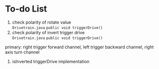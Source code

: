 # To-do List

1. check polarity of rotate value  
`Drivetrain.java` `public void triggerDrive()`
2. check polarity of invert trigger drive  
`Drivetrain.java` `public void triggerDrive()`

primary:
right trigger forward channel, left trigger backward channel, right axis turn channel

1. isInverted triggerDrive implementation
